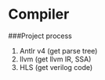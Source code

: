 # Compiler

###Project process

1. Antlr v4 (get parse tree)
2. llvm (get llvm IR, SSA)
3. HLS (get verilog code)

